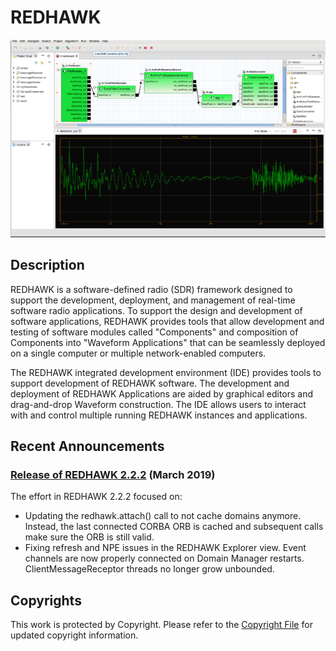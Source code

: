 # REDHAWK
![REDHAWK IDE](images/REDHAWK_ScreenShot_scaled.png)
## Description
REDHAWK is a software-defined radio (SDR) framework designed to support the development, deployment, and management of real-time software radio applications. To support the design and development of software applications, REDHAWK provides tools that allow development and testing of software modules called "Components" and composition of Components into "Waveform Applications" that can be seamlessly deployed on a single computer or multiple network-enabled computers.

The REDHAWK integrated development environment (IDE) provides tools to support development of REDHAWK software. The development and deployment of REDHAWK Applications are aided by graphical editors and drag-and-drop Waveform construction. The IDE allows users to interact with and control multiple running REDHAWK instances and applications.

## Recent Announcements

### **[Release of REDHAWK 2.2.2](https://github.com/redhawksdr/redhawk/releases/tag/2.2.2) (March 2019)**
The effort in REDHAWK 2.2.2 focused on:

* Updating the redhawk.attach() call to not cache domains anymore. Instead, the last connected CORBA ORB is cached and subsequent calls make sure the ORB is still valid.
* Fixing refresh and NPE issues in the REDHAWK Explorer view. Event channels are now properly connected on Domain Manager restarts. ClientMessageReceptor threads no longer grow unbounded.

## Copyrights
This work is protected by Copyright. Please refer to the [Copyright File](COPYRIGHT) for updated copyright information.
